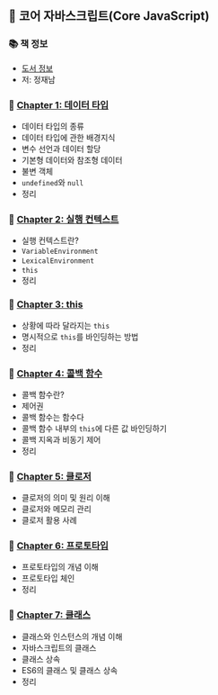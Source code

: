 ## 🚀 코어 자바스크립트(Core JavaScript)

### 📚 책 정보
- [도서 정보](http://www.yes24.com/Product/Goods/78586788)
- 저: 정재남

### 🤔 [Chapter 1: 데이터 타입](https://github.com/saseungmin/summary_of_technical_books/tree/main/summarize_books_in_markdown/%EC%BD%94%EC%96%B4%20%EC%9E%90%EB%B0%94%EC%8A%A4%ED%81%AC%EB%A6%BD%ED%8A%B8/Chapter%201)
- 데이터 타입의 종류
- 데이터 타입에 관한 배경지식
- 변수 선언과 데이터 할당
- 기본형 데이터와 참조형 데이터
- 불변 객체
- `undefined`와 `null`
- 정리

### 🤔 [Chapter 2: 실행 컨텍스트](https://github.com/saseungmin/summary_of_technical_books/tree/main/summarize_books_in_markdown/%EC%BD%94%EC%96%B4%20%EC%9E%90%EB%B0%94%EC%8A%A4%ED%81%AC%EB%A6%BD%ED%8A%B8/Chapter%202)
- 실행 컨텍스트란?
- `VariableEnvironment`
- `LexicalEnvironment`
- `this`
- 정리

### 🤔 [Chapter 3: this](https://github.com/saseungmin/summary_of_technical_books/tree/main/summarize_books_in_markdown/%EC%BD%94%EC%96%B4%20%EC%9E%90%EB%B0%94%EC%8A%A4%ED%81%AC%EB%A6%BD%ED%8A%B8/Chapter%203)
- 상황에 따라 달라지는 `this`
- 명시적으로 `this`를 바인딩하는 방법
- 정리

### 🤔 [Chapter 4: 콜백 함수](https://github.com/saseungmin/summary_of_technical_books/tree/main/summarize_books_in_markdown/%EC%BD%94%EC%96%B4%20%EC%9E%90%EB%B0%94%EC%8A%A4%ED%81%AC%EB%A6%BD%ED%8A%B8/Chapter%204)
- 콜백 함수란?
- 제어권
- 콜백 함수는 함수다
- 콜백 함수 내부의 `this`에 다른 값 바인딩하기
- 콜백 지옥과 비동기 제어
- 정리

### 🤔 [Chapter 5: 클로저](https://github.com/saseungmin/summary_of_technical_books/tree/main/summarize_books_in_markdown/%EC%BD%94%EC%96%B4%20%EC%9E%90%EB%B0%94%EC%8A%A4%ED%81%AC%EB%A6%BD%ED%8A%B8/Chapter%205)
- 클로저의 의미 및 원리 이해
- 클로저와 메모리 관리
- 클로저 활용 사례

### 🤔 [Chapter 6: 프로토타입](https://github.com/saseungmin/summary_of_technical_books/tree/main/summarize_books_in_markdown/%EC%BD%94%EC%96%B4%20%EC%9E%90%EB%B0%94%EC%8A%A4%ED%81%AC%EB%A6%BD%ED%8A%B8/Chapter%206)
- 프로토타입의 개념 이해
- 프로토타입 체인
- 정리

### 🤔 [Chapter 7: 클래스](https://github.com/saseungmin/summary_of_technical_books/tree/main/summarize_books_in_markdown/%EC%BD%94%EC%96%B4%20%EC%9E%90%EB%B0%94%EC%8A%A4%ED%81%AC%EB%A6%BD%ED%8A%B8/Chapter%207)
- 클래스와 인스턴스의 개념 이해
- 자바스크립트의 클래스
- 클래스 상속
- ES6의 클래스 및 클래스 상속
- 정리
